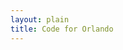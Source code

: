 ```yaml
---
layout: plain
title: Code for Orlando
---
```

<script type="text/javascript">


bugs_needing_help = new Array();
// when, bug url, repository name, conributors_url

function parse_help_needed_results(req, repository_name, issues_url, contributors_url) {
  var bug_list = false;
  if (req.responseText) {
    bug_list = JSON.parse(req.responseText);
  }
  if (bug_list) {
    console.log("want to load " + bug_list + " into bug list for " + repository_name + " because of " + issues_url);
  } else {
    console.log("no interesting bugs at " + issues_url)
  }
}

function poll_help_needed(repository_name, issues_url_description, contributors_url) {
  var issues_url = issues_url_description.replace("{/number}", "?assignee=none&amp;labels=help%20wanted");
  var req = new XMLHttpRequest();
  req.addEventListener("load", function() { return parse_help_needed_results(req, repository_name, issues_url, contributors_url); });
  req.open("GET", issues_url);
  req.send();
}

{% for repository in site.github.public_repositories %}poll_help_needed('{{ repository.name | replace "{/number", "" }}', '{{ repository.issues_url }}', '{{ repository.contributors_url }}');
{% endfor %}
</script>
